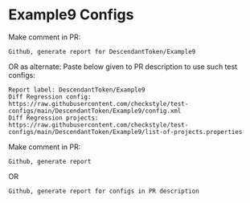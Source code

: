 # Example9 Configs
Make comment in PR:
```
Github, generate report for DescendantToken/Example9
```
OR as alternate:
Paste below given to PR description to use such test configs:
```
Report label: DescendantToken/Example9
Diff Regression config: https://raw.githubusercontent.com/checkstyle/test-configs/main/DescendantToken/Example9/config.xml
Diff Regression projects: https://raw.githubusercontent.com/checkstyle/test-configs/main/DescendantToken/Example9/list-of-projects.properties
```
Make comment in PR:
```
Github, generate report
```
OR
```
Github, generate report for configs in PR description
```
